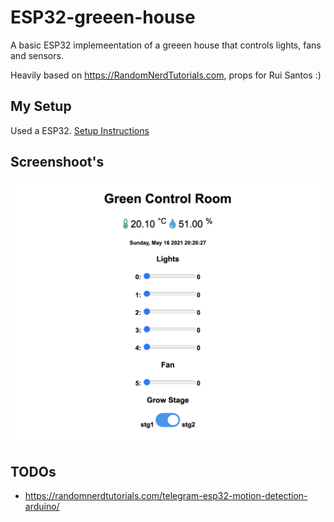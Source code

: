 # ESP32-greeen-house
A basic ESP32 implemeentation of a greeen house that controls lights, fans and sensors. 

Heavily based on https://RandomNerdTutorials.com, props for Rui Santos :)

## My Setup

Used a ESP32.
[Setup  Instructions](https://randomnerdtutorials.com/installing-the-esp32-board-in-arduino-ide-windows-instructions/)

##  Screenshoot's

![Web interface  screenshot](/docs/images/screenshot_web.png)

## TODOs

* https://randomnerdtutorials.com/telegram-esp32-motion-detection-arduino/
